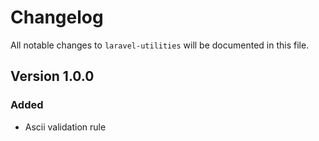 # Changelog

All notable changes to `laravel-utilities` will be documented in this file.

## Version 1.0.0

### Added
- Ascii validation rule
